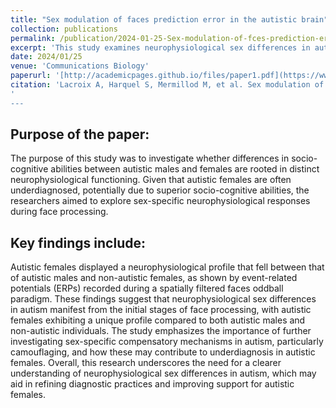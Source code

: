 ```yaml
---
title: "Sex modulation of faces prediction error in the autistic brain"
collection: publications
permalink: /publication/2024-01-25-Sex-modulation-of-fces-prediction-error-in-the-autistic-brain
excerpt: 'This study examines neurophysiological sex differences in autism, focusing on early stages of face processing. Using an event-related potentials (ERP) paradigm, the research reveals that autistic females show a distinct neurophysiological profile, positioned between autistic males and non-autistic females. These findings suggest that autistic females may have different neural processing patterns, potentially contributing to underdiagnosis. The study calls for further exploration of sex-specific compensatory mechanisms and the concept of camouflaging in autism.'
date: 2024/01/25
venue: 'Communications Biology'
paperurl: '[http://academicpages.github.io/files/paper1.pdf](https://www.nature.com/articles/s42003-024-05807-4)'
citation: 'Lacroix A, Harquel S, Mermillod M, et al. Sex modulation of faces prediction error in the autistic brain. Commun Biol. 2024;7(1):1-12. doi:10.1038/s42003-024-05807-4'
'
---
```


## Purpose of the paper:  

The purpose of this study was to investigate whether differences in socio-cognitive abilities between autistic males and females are rooted in distinct neurophysiological functioning. Given that autistic females are often underdiagnosed, potentially due to superior socio-cognitive abilities, the researchers aimed to explore sex-specific neurophysiological responses during face processing.

## Key findings include:  

Autistic females displayed a neurophysiological profile that fell between that of autistic males and non-autistic females, as shown by event-related potentials (ERPs) recorded during a spatially filtered faces oddball paradigm.
These findings suggest that neurophysiological sex differences in autism manifest from the initial stages of face processing, with autistic females exhibiting a unique profile compared to both autistic males and non-autistic individuals.
The study emphasizes the importance of further investigating sex-specific compensatory mechanisms in autism, particularly camouflaging, and how these may contribute to underdiagnosis in autistic females.
Overall, this research underscores the need for a clearer understanding of neurophysiological sex differences in autism, which may aid in refining diagnostic practices and improving support for autistic females.